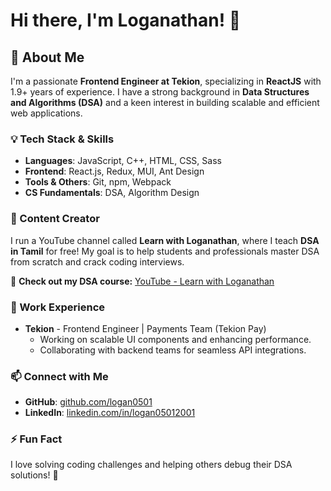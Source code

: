 # Hi there, I'm Loganathan! 👋

## 🚀 About Me
I'm a passionate **Frontend Engineer at Tekion**, specializing in **ReactJS** with 1.9+ years of experience. I have a strong background in **Data Structures and Algorithms (DSA)** and a keen interest in building scalable and efficient web applications.

### 💡 Tech Stack & Skills
- **Languages**: JavaScript, C++, HTML, CSS, Sass
- **Frontend**: React.js, Redux, MUI, Ant Design
- **Tools & Others**: Git, npm, Webpack
- **CS Fundamentals**: DSA, Algorithm Design

### 🎥 Content Creator
I run a YouTube channel called **Learn with Loganathan**, where I teach **DSA in Tamil** for free! My goal is to help students and professionals master DSA from scratch and crack coding interviews.

📌 **Check out my DSA course:** [YouTube - Learn with Loganathan](https://www.youtube.com/channel/UCH48r85WEt0SFuu3VEUpzsA)

### 💼 Work Experience
- **Tekion** - Frontend Engineer | Payments Team (Tekion Pay)
  - Working on scalable UI components and enhancing performance.
  - Collaborating with backend teams for seamless API integrations.
  
### 📫 Connect with Me
- **GitHub**: [github.com/logan0501](http://github.com/logan0501)
- **LinkedIn**: [linkedin.com/in/logan05012001](https://www.linkedin.com/in/logan05012001/)

### ⚡ Fun Fact
I love solving coding challenges and helping others debug their DSA solutions! 🚀

